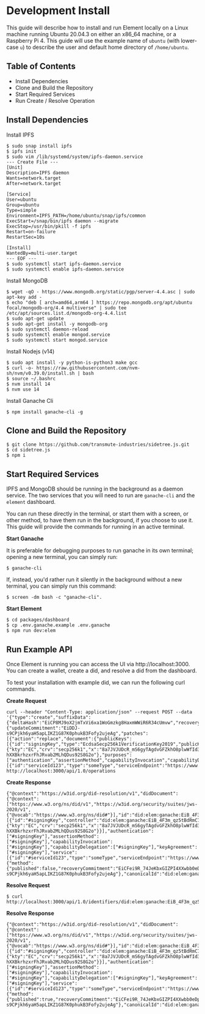 # Development Install

This guide will describe how to install and run Element locally on a Linux machine
running Ubuntu 20.04.3 on either an x86_64 machine, or a Raspberry Pi 4. This guide
will use the example name of `ubuntu` (with lower-case `u`) to describe the user
and default home directory of `/home/ubuntu`. 

## Table of Contents

- Install Dependencies
- Clone and Build the Repository
- Start Required Services
- Run Create / Resolve Operation

## Install Dependencies

Install IPFS

```
$ sudo snap install ipfs
$ ipfs init
$ sudo vim /lib/systemd/system/ipfs-daemon.service
--- Create File ---
[Unit]
Description=IPFS daemon
Wants=network.target
After=network.target

[Service]
User=ubuntu
Group=ubuntu
Type=simple
Environment=IPFS_PATH=/home/ubuntu/snap/ipfs/common
ExecStart=/snap/bin/ipfs daemon --migrate
ExecStop=/usr/bin/pkill -f ipfs
Restart=on-failure
RestartSec=10s

[Install]
WantedBy=multi-user.target
--- EOF ---
$ sudo systemctl start ipfs-daemon.service
$ sudo systemctl enable ipfs-daemon.service
```

Install MongoDB

```
$ wget -qO - https://www.mongodb.org/static/pgp/server-4.4.asc | sudo apt-key add -
$ echo "deb [ arch=amd64,arm64 ] https://repo.mongodb.org/apt/ubuntu focal/mongodb-org/4.4 multiverse" | sudo tee /etc/apt/sources.list.d/mongodb-org-4.4.list
$ sudo apt-get update
$ sudo apt-get install -y mongodb-org
$ sudo systemctl daemon-reload
$ sudo systemctl enable mongod.service
$ sudo systemctl start mongod.service
```

Install Nodejs (v14)

```
$ sudo apt install -y python-is-python3 make gcc
$ curl -o- https://raw.githubusercontent.com/nvm-sh/nvm/v0.39.0/install.sh | bash
$ source ~/.bashrc
$ nvm install 14
$ nvm use 14
```

Install Ganache Cli

```
$ npm install ganache-cli -g
```

## Clone and Build the Repository

```
$ git clone https://github.com/transmute-industries/sidetree.js.git
$ cd sidetree.js
$ npm i
```

## Start Required Services

IPFS and MongoDB should be running in the background as a daemon service.
The two services that you will need to run are `ganache-cli` and the
`element` dashboard. 

You can run these directly in the terminal, or start them with a screen,
or other method, to have them run in the background, if you choose to
use it. This guide will provide the commands for running in an active
terminal.

**Start Ganache**

It is preferable for debugging purposes to run ganache in its own 
terminal; opening a new terminal, you can simply run:
```
$ ganache-cli
```
If, instead, you'd rather run it silently in the background without
a new terminal, you can simply run this command:
```
$ screen -dm bash -c "ganache-cli".
```

**Start Element**

```
$ cd packages/dashboard
$ cp .env.ganache.example .env.ganache
$ npm run dev:elem
```

## Run Example API

Once Element is running you can access the UI via http://localhost:3000.
You can create a wallet, create a did, and resolve a did from the dashboard.

To test your installation with example did, we can run the following curl
commands.

**Create Request**

```
curl --header "Content-Type: application/json" --request POST --data '{"type":"create","suffixData":{"deltaHash":"EiCP8MJ9oX2jmTxVi6xa1WoGmzkg8HaxmWWiR6R34cUmvw","recoveryCommitment":"EiCFei9R_74JeKbxGIZPI4XXwbb0eDpBeweA9IpymBEOFA"},"delta":{"updateCommitment":"EiDDJ-s9CPjkh6yaH5apLIKZ1G87K0phukB3Fofy2ujeAg","patches":[{"action":"replace","document":{"publicKeys":[{"id":"signingKey","type":"EcdsaSecp256k1VerificationKey2019","publicKeyJwk":{"kty":"EC","crv":"secp256k1","x":"8a7JVJUDcR_mS6gyTAgdvGFZkhO8plwWfId3xqHa7xA","y":"xIxXstl9XR-hXXBkrhzxrFhJRvab2MLhQDus92S8G2o"},"purposes":["authentication","assertionMethod","capabilityInvocation","capabilityDelegation","keyAgreement"]}],"services":[{"id":"serviceId123","type":"someType","serviceEndpoint":"https://www.url.com"}]}}]}}' http://localhost:3000/api/1.0/operations
```

**Create Response**

```
{"@context":"https://w3id.org/did-resolution/v1","didDocument":{"@context":["https://www.w3.org/ns/did/v1","https://w3id.org/security/suites/jws-2020/v1",{"@vocab":"https://www.w3.org/ns/did#"}],"id":"did:elem:ganache:EiB_4F3m_qz5tBdRmC7tcMOQJxvKSyICzQ4Uxt8cGTN5Vg","verificationMethod":[{"id":"#signingKey","controller":"did:elem:ganache:EiB_4F3m_qz5tBdRmC7tcMOQJxvKSyICzQ4Uxt8cGTN5Vg","type":"EcdsaSecp256k1VerificationKey2019","publicKeyJwk":{"kty":"EC","crv":"secp256k1","x":"8a7JVJUDcR_mS6gyTAgdvGFZkhO8plwWfId3xqHa7xA","y":"xIxXstl9XR-hXXBkrhzxrFhJRvab2MLhQDus92S8G2o"}}],"authentication":["#signingKey"],"assertionMethod":["#signingKey"],"capabilityInvocation":["#signingKey"],"capabilityDelegation":["#signingKey"],"keyAgreement":["#signingKey"],"service":[{"id":"#serviceId123","type":"someType","serviceEndpoint":"https://www.url.com"}]},"didDocumentMetadata":{"method":{"published":false,"recoveryCommitment":"EiCFei9R_74JeKbxGIZPI4XXwbb0eDpBeweA9IpymBEOFA","updateCommitment":"EiDDJ-s9CPjkh6yaH5apLIKZ1G87K0phukB3Fofy2ujeAg"},"canonicalId":"did:elem:ganache:EiB_4F3m_qz5tBdRmC7tcMOQJxvKSyICzQ4Uxt8cGTN5Vg"}}
```

**Resolve Request**

```
$ curl http://localhost:3000/api/1.0/identifiers/did:elem:ganache:EiB_4F3m_qz5tBdRmC7tcMOQJxvKSyICzQ4Uxt8cGTN5Vg
```

**Resolve Response**
```
{"@context":"https://w3id.org/did-resolution/v1","didDocument":{"@context":["https://www.w3.org/ns/did/v1","https://w3id.org/security/suites/jws-2020/v1",{"@vocab":"https://www.w3.org/ns/did#"}],"id":"did:elem:ganache:EiB_4F3m_qz5tBdRmC7tcMOQJxvKSyICzQ4Uxt8cGTN5Vg","verificationMethod":[{"id":"#signingKey","controller":"did:elem:ganache:EiB_4F3m_qz5tBdRmC7tcMOQJxvKSyICzQ4Uxt8cGTN5Vg","type":"EcdsaSecp256k1VerificationKey2019","publicKeyJwk":{"kty":"EC","crv":"secp256k1","x":"8a7JVJUDcR_mS6gyTAgdvGFZkhO8plwWfId3xqHa7xA","y":"xIxXstl9XR-hXXBkrhzxrFhJRvab2MLhQDus92S8G2o"}}],"authentication":["#signingKey"],"assertionMethod":["#signingKey"],"capabilityInvocation":["#signingKey"],"capabilityDelegation":["#signingKey"],"keyAgreement":["#signingKey"],"service":[{"id":"#serviceId123","type":"someType","serviceEndpoint":"https://www.url.com"}]},"didDocumentMetadata":{"method":{"published":true,"recoveryCommitment":"EiCFei9R_74JeKbxGIZPI4XXwbb0eDpBeweA9IpymBEOFA","updateCommitment":"EiDDJ-s9CPjkh6yaH5apLIKZ1G87K0phukB3Fofy2ujeAg"},"canonicalId":"did:elem:ganache:EiB_4F3m_qz5tBdRmC7tcMOQJxvKSyICzQ4Uxt8cGTN5Vg"}}
```
